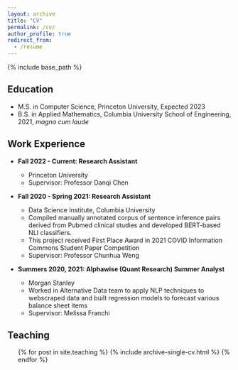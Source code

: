```yaml
---
layout: archive
title: "CV"
permalink: /cv/
author_profile: true
redirect_from:
  - /resume
---
```


{% include base_path %}

## Education
* M.S. in Computer Science, Princeton University, Expected 2023
* B.S. in Applied Mathematics, Columbia University School of Engineering, 2021, _magna cum laude_

## Work Experience
* **Fall 2022 - Current: Research Assistant**
  * Princeton University
  * Supervisor: Professor Danqi Chen

* **Fall 2020 - Spring 2021: Research Assistant**
  * Data Science Institute, Columbia University
  * Compiled manually annotated corpus of sentence inference pairs derived from Pubmed clinical studies and developed BERT-based NLI classifiers. 
  * This project received First Place Award in 2021 COVID Information Commons Student Paper Competition   
  * Supervisor: Professor Chunhua Weng
  
* **Summers 2020, 2021: Alphawise (Quant Research) Summer Analyst**
  * Morgan Stanley
  * Worked in Alternative Data team to apply NLP techniques to webscraped data and built regression models to forecast various balance sheet items
  * Supervisor: Melissa Franchi


  
<!-- Skills
======
* Skill 1
* Skill 2
  * Sub-skill 2.1
  * Sub-skill 2.2
  * Sub-skill 2.3
* Skill 3

Publications
======
  <ul>{% for post in site.publications %}
    {% include archive-single-cv.html %}
  {% endfor %}</ul>
  
Talks
======
  <ul>{% for post in site.talks %}
    {% include archive-single-talk-cv.html %}
  {% endfor %}</ul> -->
  
## Teaching

  <ul>{% for post in site.teaching %}
    {% include archive-single-cv.html %}
  {% endfor %}</ul>
  
